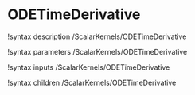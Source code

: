 <!-- MOOSE Documentation Stub: Remove this when content is added. -->

# ODETimeDerivative

!syntax description /ScalarKernels/ODETimeDerivative

!syntax parameters /ScalarKernels/ODETimeDerivative

!syntax inputs /ScalarKernels/ODETimeDerivative

!syntax children /ScalarKernels/ODETimeDerivative
